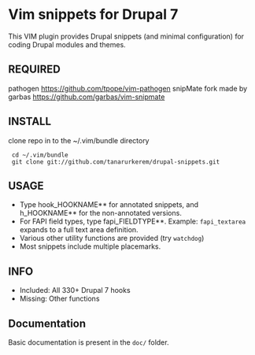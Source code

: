 # Vim snippets for Drupal 7

This VIM plugin provides Drupal snippets (and minimal configuration) for 
coding Drupal modules and themes.

## REQUIRED

  pathogen https://github.com/tpope/vim-pathogen
  snipMate fork made by garbas https://github.com/garbas/vim-snipmate

## INSTALL

  clone repo in to the ~/.vim/bundle directory

     cd ~/.vim/bundle
     git clone git://github.com/tanarurkerem/drupal-snippets.git

## USAGE

 - Type hook_HOOKNAME*<tab>* for annotated snippets, and h_HOOKNAME*<tab>* for the non-annotated versions.
 - For FAPI field types, type fapi_FIELDTYPE*<tab>*. Example:
   `fapi_textarea` expands to a full text area definition.
 - Various other utility functions are provided (try `watchdog`)
 - Most snippets include multiple *<tab>* placemarks.

## INFO

 - Included: All 330+ Drupal 7 hooks
 - Missing: Other functions

## Documentation

Basic documentation is present in the `doc/` folder.
